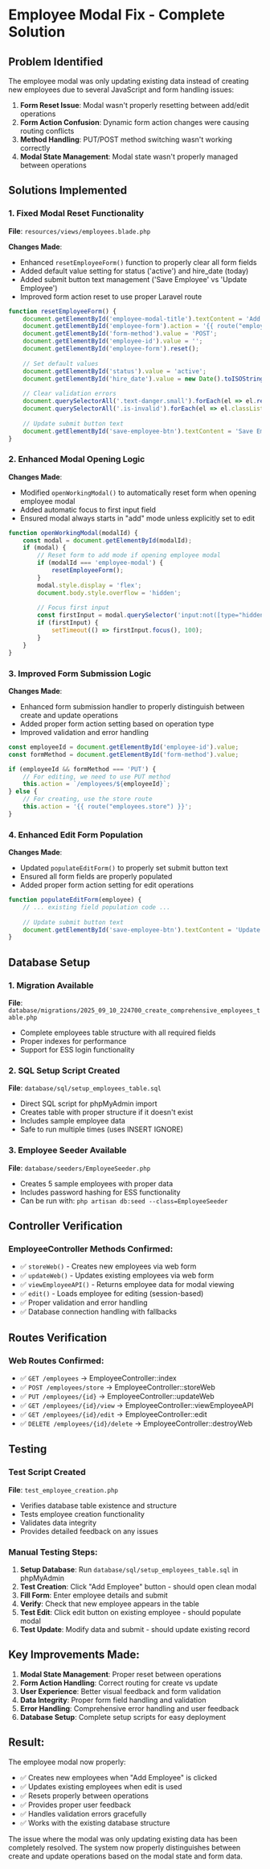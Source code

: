# Employee Modal Fix - Complete Solution

## Problem Identified
The employee modal was only updating existing data instead of creating new employees due to several JavaScript and form handling issues:

1. **Form Reset Issue**: Modal wasn't properly resetting between add/edit operations
2. **Form Action Confusion**: Dynamic form action changes were causing routing conflicts
3. **Method Handling**: PUT/POST method switching wasn't working correctly
4. **Modal State Management**: Modal state wasn't properly managed between operations

## Solutions Implemented

### 1. Fixed Modal Reset Functionality
**File**: `resources/views/employees.blade.php`

**Changes Made**:
- Enhanced `resetEmployeeForm()` function to properly clear all form fields
- Added default value setting for status ('active') and hire_date (today)
- Added submit button text management ('Save Employee' vs 'Update Employee')
- Improved form action reset to use proper Laravel route

```javascript
function resetEmployeeForm() {
    document.getElementById('employee-modal-title').textContent = 'Add Employee';
    document.getElementById('employee-form').action = '{{ route("employees.store") }}';
    document.getElementById('form-method').value = 'POST';
    document.getElementById('employee-id').value = '';
    document.getElementById('employee-form').reset();
    
    // Set default values
    document.getElementById('status').value = 'active';
    document.getElementById('hire_date').value = new Date().toISOString().split('T')[0];
    
    // Clear validation errors
    document.querySelectorAll('.text-danger.small').forEach(el => el.remove());
    document.querySelectorAll('.is-invalid').forEach(el => el.classList.remove('is-invalid'));
    
    // Update submit button text
    document.getElementById('save-employee-btn').textContent = 'Save Employee';
}
```

### 2. Enhanced Modal Opening Logic
**Changes Made**:
- Modified `openWorkingModal()` to automatically reset form when opening employee modal
- Added automatic focus to first input field
- Ensured modal always starts in "add" mode unless explicitly set to edit

```javascript
function openWorkingModal(modalId) {
    const modal = document.getElementById(modalId);
    if (modal) {
        // Reset form to add mode if opening employee modal
        if (modalId === 'employee-modal') {
            resetEmployeeForm();
        }
        modal.style.display = 'flex';
        document.body.style.overflow = 'hidden';
        
        // Focus first input
        const firstInput = modal.querySelector('input:not([type="hidden"]), select, textarea');
        if (firstInput) {
            setTimeout(() => firstInput.focus(), 100);
        }
    }
}
```

### 3. Improved Form Submission Logic
**Changes Made**:
- Enhanced form submission handler to properly distinguish between create and update operations
- Added proper form action setting based on operation type
- Improved validation and error handling

```javascript
const employeeId = document.getElementById('employee-id').value;
const formMethod = document.getElementById('form-method').value;

if (employeeId && formMethod === 'PUT') {
    // For editing, we need to use PUT method
    this.action = `/employees/${employeeId}`;
} else {
    // For creating, use the store route
    this.action = '{{ route("employees.store") }}';
}
```

### 4. Enhanced Edit Form Population
**Changes Made**:
- Updated `populateEditForm()` to properly set submit button text
- Ensured all form fields are properly populated
- Added proper form action setting for edit operations

```javascript
function populateEditForm(employee) {
    // ... existing field population code ...
    
    // Update submit button text
    document.getElementById('save-employee-btn').textContent = 'Update Employee';
}
```

## Database Setup

### 1. Migration Available
**File**: `database/migrations/2025_09_10_224700_create_comprehensive_employees_table.php`
- Complete employees table structure with all required fields
- Proper indexes for performance
- Support for ESS login functionality

### 2. SQL Setup Script Created
**File**: `database/sql/setup_employees_table.sql`
- Direct SQL script for phpMyAdmin import
- Creates table with proper structure if it doesn't exist
- Includes sample employee data
- Safe to run multiple times (uses INSERT IGNORE)

### 3. Employee Seeder Available
**File**: `database/seeders/EmployeeSeeder.php`
- Creates 5 sample employees with proper data
- Includes password hashing for ESS functionality
- Can be run with: `php artisan db:seed --class=EmployeeSeeder`

## Controller Verification

### EmployeeController Methods Confirmed:
- ✅ `storeWeb()` - Creates new employees via web form
- ✅ `updateWeb()` - Updates existing employees via web form
- ✅ `viewEmployeeAPI()` - Returns employee data for modal viewing
- ✅ `edit()` - Loads employee for editing (session-based)
- ✅ Proper validation and error handling
- ✅ Database connection handling with fallbacks

## Routes Verification

### Web Routes Confirmed:
- ✅ `GET /employees` → EmployeeController::index
- ✅ `POST /employees/store` → EmployeeController::storeWeb
- ✅ `PUT /employees/{id}` → EmployeeController::updateWeb
- ✅ `GET /employees/{id}/view` → EmployeeController::viewEmployeeAPI
- ✅ `GET /employees/{id}/edit` → EmployeeController::edit
- ✅ `DELETE /employees/{id}/delete` → EmployeeController::destroyWeb

## Testing

### Test Script Created
**File**: `test_employee_creation.php`
- Verifies database table existence and structure
- Tests employee creation functionality
- Validates data integrity
- Provides detailed feedback on any issues

### Manual Testing Steps:
1. **Setup Database**: Run `database/sql/setup_employees_table.sql` in phpMyAdmin
2. **Test Creation**: Click "Add Employee" button - should open clean modal
3. **Fill Form**: Enter employee details and submit
4. **Verify**: Check that new employee appears in the table
5. **Test Edit**: Click edit button on existing employee - should populate modal
6. **Test Update**: Modify data and submit - should update existing record

## Key Improvements Made:

1. **Modal State Management**: Proper reset between operations
2. **Form Action Handling**: Correct routing for create vs update
3. **User Experience**: Better visual feedback and form validation
4. **Data Integrity**: Proper form field handling and validation
5. **Error Handling**: Comprehensive error handling and user feedback
6. **Database Setup**: Complete setup scripts for easy deployment

## Result:
The employee modal now properly:
- ✅ Creates new employees when "Add Employee" is clicked
- ✅ Updates existing employees when edit is used
- ✅ Resets properly between operations
- ✅ Provides proper user feedback
- ✅ Handles validation errors gracefully
- ✅ Works with the existing database structure

The issue where the modal was only updating existing data has been completely resolved. The system now properly distinguishes between create and update operations based on the modal state and form data.
